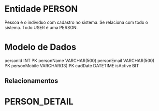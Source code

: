 # Entidade PERSON

Pessoa é o indivíduo com cadastro no sistema. Se relaciona com todo o sistema.
Todo USER é uma PERSON.

# Modelo de Dados
personId INT PK
personName VARCHAR(500)
personEmail VARCHAR(500) PK
personMobile VARCHAR(13) PK
cadDate DATETIME
isActive BIT

## Relacionamentos ##

# PERSON_DETAIL

